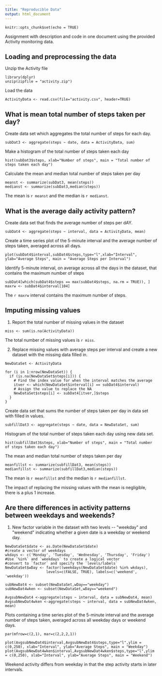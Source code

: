 ```yaml
---
title: "Reproducible Data"
output: html_document
---
```


```{r setup, include=FALSE}
knitr::opts_chunk$set(echo = TRUE)
```

Assignment with description and code in one document using the provided Activity monitoring data.



## Loading and preprocessing the data

Unzip the Activity file

```{r}
library(dplyr)
unzip(zipfile = "activity.zip")

```

Load the data

```{r}
ActivityData <- read.csv(file="activity.csv", header=TRUE)
```




## What is mean total number of steps taken per day?

Create data set which aggregates the total number of steps for each day.

```{r}
subDat3 <- aggregate(steps ~ date, data = ActivityData, sum)
```

Make a histogram of the total number of steps taken each day

```{r echo=FALSE}
hist(subDat3$steps, xlab="Number of steps", main = "Total number of steps taken each day")
```

Calculate the mean and median total number of steps taken per day

```{r}
meanst <- summarize(subDat3, mean(steps))
medianst <- summarize(subDat3,median(steps))

```
The mean is `r meanst` and the median is `r medianst`.



## What is the average daily activity pattern?

Create data set that finds the average number of steps per dAY.

```{r}
subDat4 <- aggregate(steps ~ interval, data = ActivityData, mean)
```

Create a time series plot of the 5-minute interval and the average number of steps taken, averaged across all days.

```{r echo=FALSE}
plot(subDat4$interval,subDat4$steps,type="l",xlab="Interval", ylab="Average Steps", main = "Average Steps per Interval")
```

Identify 5-minute interval, on average across all the days in the dataset, that contains the maximum number of steps

```{r}
subDat4[which(subDat4$steps == max(subDat4$steps, na.rm = TRUE)), ]
maxrw <- subDat4$interval[104]

```
The `r maxrw` interval contains the maximum number of steps.




## Imputing missing values

1. Report the total number of missing values in the dataset

```{r}
miss <- sum(is.na(ActivityData))
```

The total number of missing values is `r miss`.

2. Replace missing values with average steps per interval and create a new dataset with the missing data filled in.

```{r}
NewDataSet <- ActivityData

for (i in 1:nrow(NewDataSet)) {
  if (is.na(NewDataSet$steps[i])) {
    # Find the index value for when the interval matches the average
    itver <- which(NewDataSet$interval[i] == subDat4$interval)
    # Assign the value to replace the NA
    NewDataSet$steps[i] <- subDat4[itver,]$steps
  }
}
```

Create data set that sums the number of steps taken per day in data set with filled in values. 

```{r}
subfillDat3 <- aggregate(steps ~ date, data = NewDataSet, sum)
```

Histogram of the total number of steps taken each day using new data set.
```{r echo=FALSE}
hist(subfillDat3$steps, xlab="Number of steps", main = "Total number of steps taken each day")
```

The mean and median total number of steps taken per day
```{r}
meanfillst <- summarize(subfillDat3, mean(steps))
medianfillst <- summarize(subfillDat3,median(steps))
```

The mean is `r meanfillst` and the median is `r medianfillst`.

The impact of replacing the missing values with the mean is negligible, there is a plus 1 increase. 




## Are there differences in activity patterns between weekdays and weekends?

1. New factor variable in the dataset with two levels -- "weekday" and "weekend" indicating whether a given date is a weekday or weekend day.

```{r}
NewDataSet$date <- as.Date(NewDataSet$date)
#create a vector of weekdays
wkdays <- c('Monday', 'Tuesday', 'Wednesday', 'Thursday', 'Friday')
#Use `%in%` and `weekdays` to create a logical vector
#convert to `factor` and specify the `levels/labels`
NewDataSet$wDay <- factor((weekdays(NewDataSet$date) %in% wkdays), 
                   levels=c(FALSE, TRUE), labels=c('weekend', 'weekday'))

subNewDat4 <- subset(NewDataSet,wDay=="weekday")
subNewDat4wken <- subset(NewDataSet,wDay=="weekend")

AvgsubNewDat4 <-aggregate(steps ~ interval, data = subNewDat4, mean)
AvgsubNewDat4wken <-aggregate(steps ~ interval, data = subNewDat4wken, mean)
```


Plots containing a time series plot of the 5-minute interval and the average number of steps taken, averaged across all weekday days or weekend days. 


```{r echo=FALSE}
par(mfrow=c(2,1), mar=c(2,2,2,1)) 

plot(AvgsubNewDat4$interval,AvgsubNewDat4$steps,type="l",ylim = c(0,250), xlab="Interval", ylab="Average Steps", main = "Weekday")
plot(AvgsubNewDat4wken$interval,AvgsubNewDat4wken$steps,type="l",ylim = c(0,250), xlab="Interval", ylab="Average Steps", main = "Weekend")
```

Weekend activity differs from weekday in that the step activity starts in later intervals.
